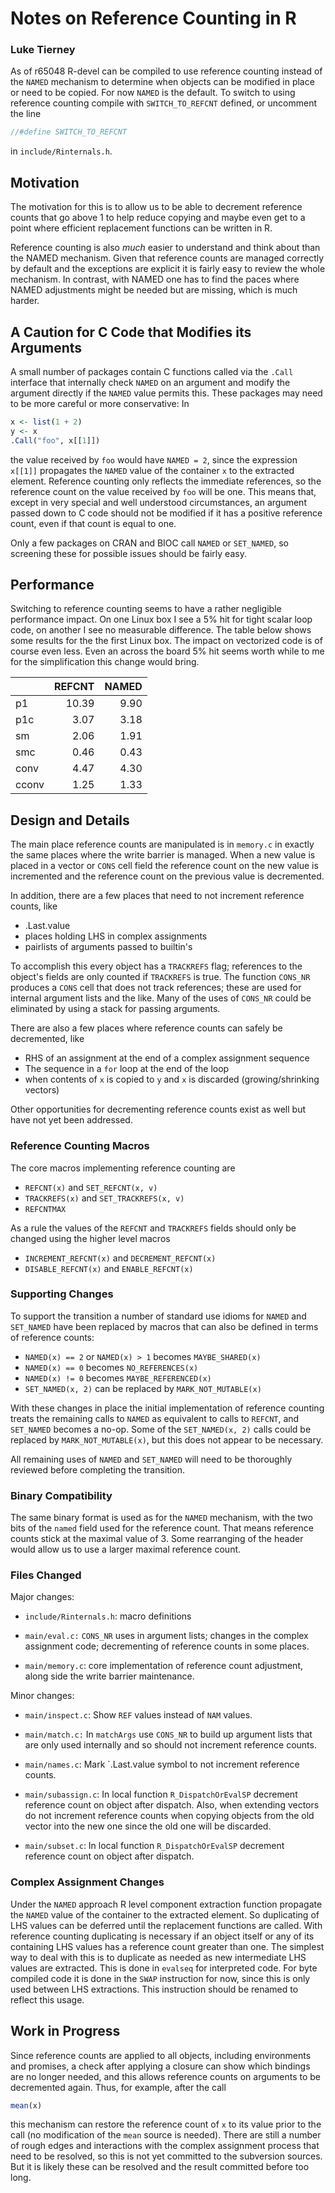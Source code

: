 # Notes on Reference Counting in R
### Luke Tierney

As of r65048 R-devel can be compiled to use reference counting instead
of the `NAMED` mechanism to determine when objects can be modified in
place or need to be copied.  For now `NAMED` is the default. To switch
to using reference counting compile with `SWITCH_TO_REFCNT` defined,
or uncomment the line

```c
//#define SWITCH_TO_REFCNT
```

in `include/Rinternals.h`.


## Motivation

The motivation for this is to allow us to be able to decrement
reference counts that go above 1 to help reduce copying and maybe even
get to a point where efficient replacement functions can be written in
R.

Reference counting is also _much_ easier to understand and think about
than the NAMED mechanism.  Given that reference counts are managed
correctly by default and the exceptions are explicit it is fairly easy
to review the whole mechanism.  In contrast, with NAMED one has to
find the paces where NAMED adjustments might be needed but are
missing, which is much harder.


## A Caution for C Code that Modifies its Arguments

A small number of packages contain C functions called via the `.Call`
interface that internally check `NAMED` on an argument and modify the
argument directly if the `NAMED` value permits this. These packages
may need to be more careful or more conservative: In

```R
x <- list(1 + 2)
y <- x
.Call("foo", x[[1]])
```

the value received by `foo` would have `NAMED = 2`, since the
expression `x[[1]]` propagates the `NAMED` value of the container `x`
to the extracted element. Reference counting only reflects the
immediate references, so the reference count on the value received by
`foo` will be one. This means that, except in very special and well
understood circumstances, an argument passed down to C code should not
be modified if it has a positive reference count, even if that count is
equal to one.

Only a few packages on CRAN and BIOC call `NAMED` or `SET_NAMED`, so
screening these for possible issues should be fairly easy.


## Performance

Switching to reference counting seems to have a rather negligible
performance impact. On one Linux box I see a 5% hit for tight scalar
loop code, on another I see no measurable difference. The table below
shows some results for the the first Linux box.  The impact on
vectorized code is of course even less. Even an across the board 5%
hit seems worth while to me for the simplification this change would
bring.

|      | REFCNT|NAMED
|------|------:|-----:
|p1    | 10.39 | 9.90
|p1c   |  3.07 | 3.18
|sm    |  2.06 | 1.91
|smc   |  0.46 | 0.43
|conv  |  4.47 | 4.30
|cconv |  1.25 | 1.33


## Design and Details

The main place reference counts are manipulated is in `memory.c` in
exactly the same places where the write barrier is managed.  When a
new value is placed in a vector or `CONS` cell field the reference
count on the new value is incremented and the reference count on the
previous value is decremented.

In addition, there are a few places that need to not increment reference
counts, like

 * .Last.value
 * places holding LHS in complex assignments
 * pairlists of arguments passed to builtin's

To accomplish this every object has a `TRACKREFS` flag; references to
the object's fields are only counted if `TRACKREFS` is true. The
function `CONS_NR` produces a `CONS` cell that does not track
references; these are used for internal argument lists and the like.
Many of the uses of `CONS_NR` could be eliminated by using a stack for
passing arguments.

There are also a few places where reference counts can safely be
decremented, like

 * RHS of an assignment at the end of a complex assignment sequence
 * The sequence in a `for` loop at the end of the loop
 * when contents of `x` is copied to `y` and `x` is discarded
   (growing/shrinking vectors)

Other opportunities for decrementing reference counts exist as well
but have not yet been addressed.


### Reference Counting Macros

The core macros implementing reference counting are

 * `REFCNT(x)` and `SET_REFCNT(x, v)`
 * `TRACKREFS(x)` and `SET_TRACKREFS(x, v)`
 * `REFCNTMAX`

As a rule the values of the `REFCNT` and `TRACKREFS` fields should
only be changed using the higher level macros

 * `INCREMENT_REFCNT(x)` and `DECREMENT_REFCNT(x)`
 * `DISABLE_REFCNT(x)` and `ENABLE_REFCNT(x)`


### Supporting Changes

To support the transition a number of standard use idioms for `NAMED`
and `SET_NAMED` have been replaced by macros that can also be defined
in terms of reference counts:

 * `NAMED(x) == 2` or `NAMED(x) > 1` becomes `MAYBE_SHARED(x)`
 * `NAMED(x) == 0` becomes `NO_REFERENCES(x)`
 * `NAMED(x) != 0` becomes `MAYBE_REFERENCED(x)`
 * `SET_NAMED(x, 2)` can be replaced by `MARK_NOT_MUTABLE(x)`

With these changes in place the initial implementation of reference
counting treats the remaining calls to `NAMED` as equivalent to calls
to `REFCNT`, and `SET_NAMED` becomes a no-op. Some of the
`SET_NAMED(x, 2)` calls could be replaced by `MARK_NOT_MUTABLE(x)`,
but this does not appear to be necessary.

All remaining uses of `NAMED` and `SET_NAMED` will need to be
thoroughly reviewed before completing the transition.


### Binary Compatibility

The same binary format is used as for the `NAMED` mechanism, with the
two bits of the `named` field used for the reference count. That means
reference counts stick at the maximal value of 3. Some rearranging of
the header would allow us to use a larger maximal reference count.


### Files Changed
Major changes:

 * `include/Rinternals.h`: macro definitions

 * `main/eval.c:` `CONS_NR` uses in argument lists; changes in the
   complex assignment code; decrementing of reference counts in some
   places.

 * `main/memory.c`: core implementation of reference count adjustment,
   along side the write barrier maintenance.

Minor changes:

 * `main/inspect.c`: Show `REF` values instead of `NAM` values.

 * `main/match.c:` In `matchArgs` use `CONS_NR` to build up argument
   lists that are only used internally and so should not increment
   reference counts.

 * `main/names.c`: Mark `.Last.value symbol to not increment reference
   counts.

 * `main/subassign.c`: In local function `R_DispatchOrEvalSP`
   decrement reference count on object after dispatch. Also, when
   extending vectors do not increment reference counts when copying
   objects from the old vector into the new one since the old one will
   be discarded.

 * `main/subset.c`: In local function `R_DispatchOrEvalSP` decrement
   reference count on object after dispatch.


### Complex Assignment Changes

Under the `NAMED` approach R level component extraction function
propagate the `NAMED` value of the container to the extracted
element. So duplicating of LHS values can be deferred until the
replacement functions are called. With reference counting duplicating
is necessary if an object itself or any of its containing LHS values
has a reference count greater than one. The simplest way to deal with
this is to duplicate as needed as new intermediate LHS values are
extracted. This is done in `evalseq` for interpreted code. For byte
compiled code it is done in the `SWAP` instruction for now, since this
is only used between LHS extractions. This instruction should be
renamed to reflect this usage.

## Work in Progress
Since reference counts are applied to all objects, including
environments and promises, a check after applying a closure can show
which bindings are no longer needed, and this allows reference counts
on arguments to be decremented again. Thus, for example, after the call

```R
mean(x)
```

this mechanism can restore the reference count of `x` to its value
prior to the call (no modification of the `mean` source is
needed). There are still a number of rough edges and interactions with
the complex assignment process that need to be resolved, so this is
not yet committed to the subversion sources. But it is likely these can
be resolved and the result committed before too long.
